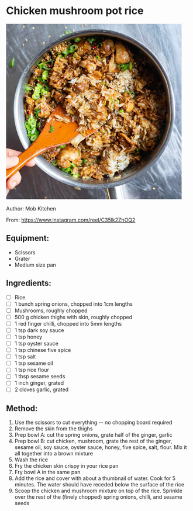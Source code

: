 # Chicken mushroom pot rice
![](../images/Chicken-Mushroom-Pot-Rice.webp)

Author: Mob Kitchen

From: https://www.instagram.com/reel/C35lk2ZhOQ2

## Equipment: 
- Scissors
- Grater
- Medium size pan

## Ingredients:
- [ ] Rice
- [ ] 1 bunch spring onions, chopped into 1cm lengths
- [ ] Mushrooms, roughly chopped
- [ ] 500 g chicken thighs with skin, roughly chopped
- [ ] 1 red finger chilli, chopped into 5mm lengths
- [ ] 1 tsp dark soy sauce
- [ ] 1 tsp honey
- [ ] 1 tsp oyster sauce
- [ ] 1 tsp chinese five spice
- [ ] 1 tsp salt
- [ ] 1 tsp sesame oil
- [ ] 1 tsp rice flour
- [ ] 1 tbsp sesame seeds
- [ ] 1 inch ginger, grated
- [ ] 2 cloves garlic, grated

## Method:
1. Use the scissors to cut everything -- no chopping board required
2. Remove the skin from the thighs
3. Prep bowl A: cut the spring onions, grate half of the ginger, garlic
4. Prep bowl B: cut chicken, mushroom, grate the rest of the ginger, sesame oil, soy sauce, oyster sauce, honey, five spice, salt, flour. Mix it all together into a brown mixture
5. Wash the rice
6. Fry the chicken skin crispy in your rice pan
7. Fry bowl A in the same pan
8. Add the rice and cover with about a thumbnail of water. Cook for 5 minutes. The water should have receded below the surface of the rice
9. Scoop the chicken and mushroom mixture on top of the rice. Sprinkle over the rest of the (finely chopped) spring onions, chilli, and sesame seeds